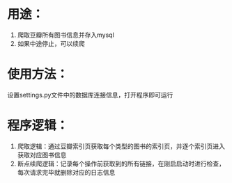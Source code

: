 # 用途：
1. 爬取豆瓣所有图书信息并存入mysql
2. 如果中途停止，可以续爬

# 使用方法：
设置settings.py文件中的数据库连接信息，打开程序即可运行

# 程序逻辑：
1. 爬取逻辑：通过豆瓣索引页获取每个类型的图书的索引页，并逐个索引页进入获取对应图书信息
2. 断点续爬逻辑：记录每个操作前获取到的所有链接，在刚启启动时进行检查，每次请求完毕就删除对应的日志信息
